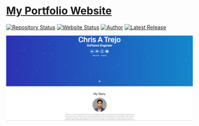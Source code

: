 # <a href="https://christrejo.github.io" target="_blank">My Portfolio Website</a>

[![Repository Status](https://img.shields.io/badge/Repository%20Status-Maintained-dark%20green.svg)](https://github.com/christrejo/christrejo.github.io)
[![Website Status](https://img.shields.io/badge/Website%20Status-Online-green)](https://christrejo.github.io/)
[![Author](https://img.shields.io/badge/Author-Chris%20Trejo-blue)](https://www.linkedin.com/in/chris-a-trejo/)
[![Latest Release](https://img.shields.io/badge/Latest%20Release-13%20June%202021-yellow.svg)](https://github.com/christrejo/christrejo.github.io/tree/master)

![My Alternate Portfolio Website](https://github.com/christrejo/christrejo.github.io/blob/main/My-Alternate-Portfolio-Website.jpg)
